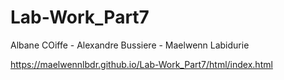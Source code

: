# Lab-Work_Part7

Albane COiffe - Alexandre Bussiere - Maelwenn Labidurie


https://maelwennlbdr.github.io/Lab-Work_Part7/html/index.html
